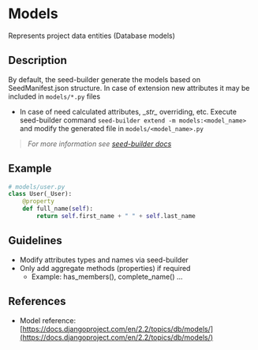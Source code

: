 # Models

Represents project data entities (Database models)


## Description

By default, the seed-builder generate the models based on SeedManifest.json structure. In case of extension new attributes it may be included in `models/*.py` files
-   In case of need calculated attributes, \__str\__ overriding, etc. Execute seed-builder command `seed-builder extend -m models:<model_name>` and modify the generated file in `models/<model_name>.py`
>   *For more information see [seed-builder docs](110_seed_builder.md)*


## Example

```python
# models/user.py
class User(_User):
    @property
    def full_name(self):
        return self.first_name + " " + self.last_name
```

## Guidelines

-   Modify attributes types and names via seed-builder
-   Only add aggregate methods (properties) if required
    -   Example: has_members(), complete_name() ...

## References

-   Model reference: [https://docs.djangoproject.com/en/2.2/topics/db/models/](https://docs.djangoproject.com/en/2.2/topics/db/models/)